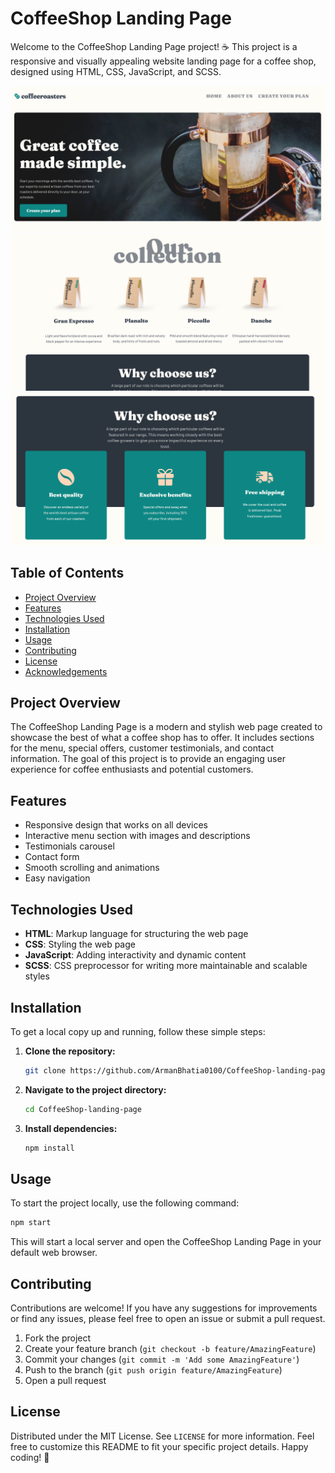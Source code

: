 # CoffeeShop Landing Page

Welcome to the CoffeeShop Landing Page project! ☕️ This project is a responsive and visually appealing website landing page for a coffee shop, designed using HTML, CSS, JavaScript, and SCSS.

![Screenshot](coffeemaster.png)
![Screenshot](coffeemaster2.png)
![Screenshot](coffeemaster3.png)

## Table of Contents

- [Project Overview](#project-overview)
- [Features](#features)
- [Technologies Used](#technologies-used)
- [Installation](#installation)
- [Usage](#usage)
- [Contributing](#contributing)
- [License](#license)
- [Acknowledgements](#acknowledgements)

## Project Overview

The CoffeeShop Landing Page is a modern and stylish web page created to showcase the best of what a coffee shop has to offer. It includes sections for the menu, special offers, customer testimonials, and contact information. The goal of this project is to provide an engaging user experience for coffee enthusiasts and potential customers.

## Features

- Responsive design that works on all devices
- Interactive menu section with images and descriptions
- Testimonials carousel
- Contact form
- Smooth scrolling and animations
- Easy navigation

## Technologies Used

- **HTML**: Markup language for structuring the web page
- **CSS**: Styling the web page
- **JavaScript**: Adding interactivity and dynamic content
- **SCSS**: CSS preprocessor for writing more maintainable and scalable styles

## Installation

To get a local copy up and running, follow these simple steps:

1. **Clone the repository:**
   ```bash
   git clone https://github.com/ArmanBhatia0100/CoffeeShop-landing-page.git
   ```
2. **Navigate to the project directory:**
   ```bash
   cd CoffeeShop-landing-page
   ```
3. **Install dependencies:**
   ```bash
   npm install
   ```

## Usage

To start the project locally, use the following command:
```bash
npm start
```

This will start a local server and open the CoffeeShop Landing Page in your default web browser.

## Contributing

Contributions are welcome! If you have any suggestions for improvements or find any issues, please feel free to open an issue or submit a pull request.

1. Fork the project
2. Create your feature branch (`git checkout -b feature/AmazingFeature`)
3. Commit your changes (`git commit -m 'Add some AmazingFeature'`)
4. Push to the branch (`git push origin feature/AmazingFeature`)
5. Open a pull request

## License

Distributed under the MIT License. See `LICENSE` for more information.
Feel free to customize this README to fit your specific project details. Happy coding! 🎉
